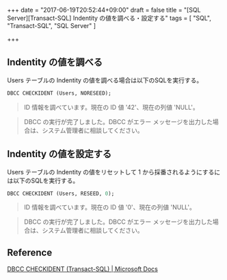 +++
date = "2017-06-19T20:52:44+09:00"
draft = false
title = "[SQL Server][Transact-SQL] Indentity の値を調べる・設定する"
tags = [
	"SQL",
	"Transact-SQL",
	"SQL Server"
]

+++

## Indentity の値を調べる
Users テーブルの Indentity の値を調べる場合は以下のSQLを実行する。
```sql
DBCC CHECKIDENT (Users, NORESEED);
```

> ID 情報を調べています。現在の ID 値 '42'、現在の列値 'NULL'。

> DBCC の実行が完了しました。DBCC がエラー メッセージを出力した場合は、システム管理者に相談してください。

## Indentity の値を設定する
Users テーブルの Indentity の値をリセットして 1 から採番されるようにするには以下のSQLを実行する。
```sql
DBCC CHECKIDENT (Users, RESEED, 0);
```

> ID 情報を調べています。現在の ID 値 '0'、現在の列値 'NULL'。

> DBCC の実行が完了しました。DBCC がエラー メッセージを出力した場合は、システム管理者に相談してください。

## Reference
[DBCC CHECKIDENT \(Transact\-SQL\) \| Microsoft Docs](https://docs.microsoft.com/en-us/sql/t-sql/database-console-commands/dbcc-checkident-transact-sql)
